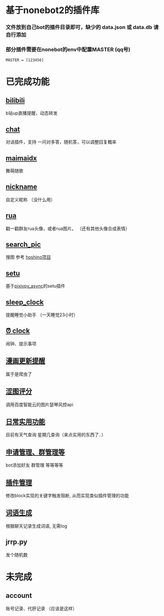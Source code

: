 # 基于nonebot2的插件库
### 文件放到自己bot的插件目录即可，缺少的 data.json 或 data.db 请自行添加  
### 部分插件需要在nonebot的env中配置MASTER (qq号)
```
MASTER = [123456]
```

# 已完成功能 

## [bilibili](https://github.com/Zeta-qixi/nonebot2-plugins/tree/master/bilibili)
b站up直播提醒，动态转发

## [chat](https://github.com/Zeta-qixi/nonebot2-plugins/tree/master/chat)
对话插件，支持 一问对多答，随机答，可以调整回复概率 

## [maimaidx](https://github.com/Zeta-qixi/nonebot2-plugins/tree/master/maimaidx)
舞萌随歌

## [nickname](https://github.com/Zeta-qixi/nonebot2-plugins/tree/master/nickname)
自定义昵称 （没什么用）

## [rua](https://github.com/Zeta-qixi/nonebot2-plugins/tree/master/rua)
戳一戳群友rua头像，或者rua图片。 （还有其他头像合成表情）

## [search_pic](https://github.com/Zeta-qixi/nonebot2-plugins/tree/master/search_pic)
搜图 参考 [hoshino项目](https://github.com/pcrbot/Hoshino-plugin-transplant/tree/master/image)

## [setu](https://github.com/Zeta-qixi/nonebot2-plugins/tree/master/setu) 
基于[pixivpy_async](https://github.com/Mikubill/pixivpy-async)的setu插件

## [sleep_clock](https://github.com/Zeta-qixi/nonebot2-plugins/tree/master/sleep_clock) 
提醒睡觉小助手 （一天睡觉23小时）

## [⏰ clock](https://github.com/Zeta-qixi/nonebot2-plugins/tree/master/clock) 
闹钟、提示事项

## [漫画更新提醒](https://github.com/Zeta-qixi/nonebot2-plugins/tree/master/comic_push) 
属于是爬虫了

## [涩图评分](https://github.com/Zeta-qixi/nonebot2-plugins/tree/master/setu_score) 
调用百度智能云的图片瑟琴风控api

## [日常实用功能](https://github.com/Zeta-qixi/nonebot2-plugins/tree/master/smdx)  
目前有天气查询 星期几查询（来点实用的东西了..）

## [申请管理、群管理等](https://github.com/Zeta-qixi/nonebot2-plugins/tree/master/atirbot)
bot添加好友 群管理 等等等等 

## [插件管理](https://github.com/Zeta-qixi/nonebot2-plugins/tree/master/block)
修改block实现的关键字触发阻断, 从而实现类似插件管理的功能

## [词语生成](https://github.com/Zeta-qixi/nonebot2-plugins/tree/master/word_cloud)
根据聊天记录生成词语, 无需log

## jrrp.py 
发个随机数

# 未完成 

## account 
账号记录、代肝记录 （应该是这样）



